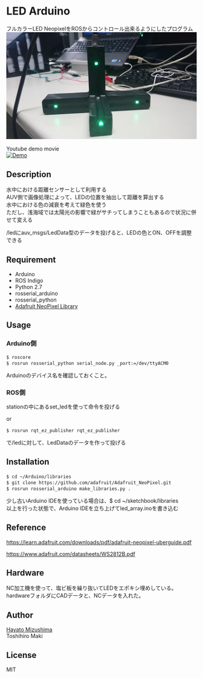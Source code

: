 # LED Arduino
フルカラーLED NeopixelをROSからコントロール出来るようにしたプログラム  
![LED](./img/led.jpg "LED")

Youtube demo movie  
[![Demo](http://img.youtube.com/vi/nL7LrqOcjWI/0.jpg)](https://www.youtube.com/watch?v=nL7LrqOcjWI)

## Description

水中における距離センサーとして利用する  
AUV側で画像処理によって、LEDの位置を抽出して距離を算出する  
水中における色の減衰を考えて緑色を使う  
ただし、浅海域では太陽光の影響で緑がサチってしまうこともあるので状況に併せて変える  

/ledにauv_msgs/LedData型のデータを投げると、LEDの色とON、OFFを調整できる  

## Requirement

- Arduino
- ROS Indigo
- Python 2.7
- rosserial_arduino
- rosserial_python
- [Adafruit NeoPixel Library](https://github.com/adafruit/Adafruit_NeoPixel)

## Usage
### Arduino側
    $ roscore
    $ rosrun rosserial_python serial_node.py _port:=/dev/ttyACM0  

Arduinoのデバイス名を確認しておくこと。

### ROS側
stationの中にあるset_ledを使って命令を投げる  

or

    $ rosrun rqt_ez_publisher rqt_ez_publisher  
で/ledに対して、LedDataのデータを作って投げる

## Installation
    $ cd ~/Arduino/libraries
    $ git clone https://github.com/adafruit/Adafruit_NeoPixel.git
    $ rosrun rosserial_arduino make_libraries.py .

少し古いArduino IDEを使っている場合は、$ cd ~/sketchbook/libraries  
以上を行った状態で、Arduino IDEを立ち上げてled_array.inoを書き込む

## Reference
https://learn.adafruit.com/downloads/pdf/adafruit-neopixel-uberguide.pdf

https://www.adafruit.com/datasheets/WS2812B.pdf

## Hardware
NC加工機を使って、塩ビ板を繰り抜いてLEDをエポキシ埋めしている。  
hardwareフォルダにCADデータと、NCデータを入れた。

## Author

[Hayato Mizushima](https://twitter.com/hayato_m126)  
Toshihiro Maki  

## License

MIT
